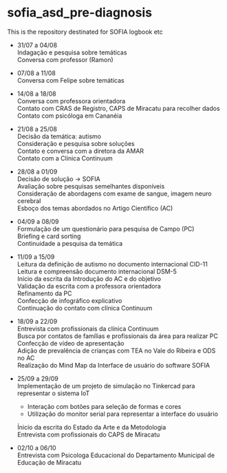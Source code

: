 # sofia_asd_pre-diagnosis
This is the repository destinated for SOFIA logbook etc

- 31/07 a 04/08 <br>
  Indagação e pesquisa sobre temáticas <br>
  Conversa com professor (Ramon) <br>

- 07/08 a 11/08 <br>
  Conversa com Felipe sobre temáticas <br>
 
- 14/08 a 18/08 <br>
  Conversa com professora orientadora <br>
  Contato com CRAS de Registro, CAPS de Miracatu para recolher dados <br>
  Contato com psicóloga em Cananéia <br>

- 21/08 a 25/08 <br>
  Decisão da temática: autismo <br>
  Consideração e pesquisa sobre soluções <br>
  Contato e conversa com a diretora da AMAR <br>
  Contato com a Clínica Continuum <br>

- 28/08 a 01/09 <br>
  Decisão de solução -> SOFIA <br>
  Avaliação sobre pesquisas semelhantes disponíveis <br>
  Consideração de abordagens com exame de sangue, imagem neuro cerebral <br>
  Esboço dos temas abordados no Artigo Científico (AC) <br>

- 04/09 a 08/09 <br>
  Formulação de um questionário para pesquisa de Campo (PC) <br>
  Briefing e card sorting <br>
  Continuidade a pesquisa da temática <br>

- 11/09 a 15/09 <br>
  Leitura da definição de autismo no documento internacional CID-11 <br>
  Leitura e compreensão documento internacional DSM-5 <br>
  Início da escrita da Introdução do AC e do objetivo <br>
  Validação da escrita com a professora orientadora <br>
  Refinamento da PC <br>
  Confecção de infográfico explicativo <br>
  Continuação do contato com clínica Continuum <br>

- 18/09 a 22/09 <br>
  Entrevista com profissionais da clínica Continuum <br>
  Busca por contatos de famílias e profissionais da área para realizar PC <br>
  Confecção de vídeo de apresentação <br>
  Adição de prevalência de crianças com TEA no Vale do Ribeira e ODS no AC <br>
  Realização do Mind Map da Interface de usuário do software SOFIA <br>

- 25/09 a 29/09 <br>
  Implementação de um projeto de simulação no Tinkercad para representar o sistema IoT
  - Interação com botões para seleção de formas e cores
  - Utilização do monitor serial para representar a interface do usuário
  
  Ínicio da escrita do Estado da Arte e da Metodologia <br>
  Entrevista com profissionais do CAPS de Miracatu <br>

- 02/10 a 06/10 <br>
  Entrevista com Psicologa Educacional do Departamento Municipal de Educação de Miracatu <br>
  
